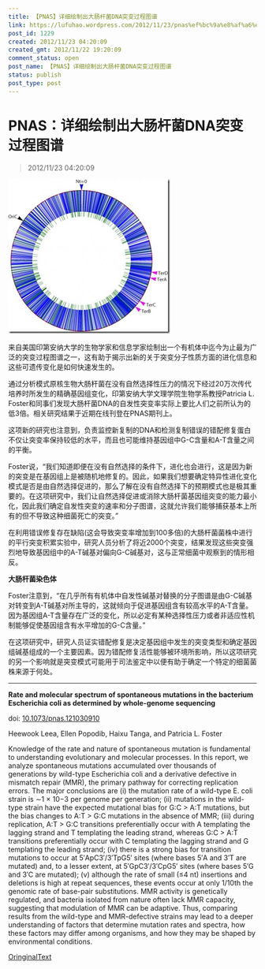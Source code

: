 ```yaml
---
title: 【PNAS】详细绘制出大肠杆菌DNA突变过程图谱
link: https://lufuhao.wordpress.com/2012/11/23/pnas%ef%bc%9a%e8%af%a6%e7%bb%86%e7%bb%98%e5%88%b6%e5%87%ba%e5%a4%a7%e8%82%a0%e6%9d%86%e8%8f%8cdna%e7%aa%81%e5%8f%98%e8%bf%87%e7%a8%8b%e5%9b%be%e8%b0%b1/
post_id: 1229
created: 2012/11/23 04:20:09
created_gmt: 2012/11/22 19:20:09
comment_status: open
post_name: 【PNAS】详细绘制出大肠杆菌DNA突变过程图谱
status: publish
post_type: post
---
```


# PNAS：详细绘制出大肠杆菌DNA突变过程图谱

> 2012/11/23 04:20:09

![20121123-042009-0001](/assets/images/20121123-042009-0001.jpg)

来自美国印第安纳大学的生物学家和信息学家绘制出一个有机体中迄今为止最为广泛的突变过程图谱之一，这有助于揭示出新的关于突变分子性质方面的进化信息和这些可遗传变化是如何快速发生的。 

通过分析模式原核生物大肠杆菌在没有自然选择性压力的情况下经过20万次传代培养时所发生的精确基因组变化，印第安纳大学文理学院生物学系教授Patricia L. Foster和同事们发现大肠杆菌DNA的自发性突变率实际上要比人们之前所认为的低3倍。相关研究结果于近期在线刊登在PNAS期刊上。 

这项新的研究也注意到，负责监控新复制的DNA和检测复制错误的错配修复蛋白不仅让突变率保持较低的水平，而且也可能维持基因组中G-C含量和A-T含量之间的平衡。 

Foster说，“我们知道即便在没有自然选择的条件下，进化也会进行，这是因为新的突变是在基因组上是被随机地修复的。因此，如果我们想要确定特异性进化变化模式是否是由自然选择促进的，那么了解在没有自然选择下的预期模式也是极其重要的。在这项研究中，我们让自然选择促进或消除大肠杆菌基因组突变的能力最小化，因此我们确定自发性突变的速率和分子图谱，这就允许我们能够捕获基本上所有的但不导致这种细菌死亡的突变。” 

在利用错误修复存在缺陷(这会导致突变率增加到100多倍)的大肠杆菌菌株中进行的平行突变积累实验中，研究人员分析了将近2000个突变，结果发现这些突变强烈地导致基因组中的A-T碱基对偏向G-C碱基对，这与正常细菌中观察到的情形相反。 

**大肠杆菌染色体**

Foster注意到，“在几乎所有有机体中自发性碱基对替换的分子图谱是由G-C碱基对转变到A-T碱基对所主导的，这就倾向于促进基因组含有较高水平的A-T含量。因为基因组A-T含量存在广泛的变化，所以必定有某种选择性压力或者非适应性机制能够促使基因组含有水平增加的G-C含量。” 

在这项研究中，研究人员证实错配修复是决定基因组中发生的突变类型和确定基因组碱基组成的一个主要因素。因为错配修复活性能够被环境所影响，所以这项研究的另一个影响就是突变模式可能用于司法鉴定中以便有助于确定一个特定的细菌菌株来源于何处。 

***

**Rate and molecular spectrum of spontaneous mutations in the bacterium Escherichia coli as determined by whole-genome sequencing**

doi: [10.1073/pnas.121030910](http://dx.doi.org/10.1073/pnas.1210309109)

Heewook Leea, Ellen Popodib, Haixu Tanga, and Patricia L. Foster 

Knowledge of the rate and nature of spontaneous mutation is fundamental to understanding evolutionary and molecular processes. In this report, we analyze spontaneous mutations accumulated over thousands of generations by wild-type Escherichia coli and a derivative defective in mismatch repair (MMR), the primary pathway for correcting replication errors. The major conclusions are (i) the mutation rate of a wild-type E. coli strain is ∼1 × 10−3 per genome per generation; (ii) mutations in the wild-type strain have the expected mutational bias for G:C > A:T mutations, but the bias changes to A:T > G:C mutations in the absence of MMR; (iii) during replication, A:T > G:C transitions preferentially occur with A templating the lagging strand and T templating the leading strand, whereas G:C > A:T transitions preferentially occur with C templating the lagging strand and G templating the leading strand; (iv) there is a strong bias for transition mutations to occur at 5′ApC3′/3′TpG5′ sites (where bases 5′A and 3′T are mutated) and, to a lesser extent, at 5′GpC3′/3′CpG5′ sites (where bases 5′G and 3′C are mutated); (v) although the rate of small (≤4 nt) insertions and deletions is high at repeat sequences, these events occur at only 1/10th the genomic rate of base-pair substitutions. MMR activity is genetically regulated, and bacteria isolated from nature often lack MMR capacity, suggesting that modulation of MMR can be adaptive. Thus, comparing results from the wild-type and MMR-defective strains may lead to a deeper understanding of factors that determine mutation rates and spectra, how these factors may differ among organisms, and how they may be shaped by environmental conditions. 


[OringinalText](http://www.bioon.com/biology/ShowArticle.asp?ArticleID=529915)
